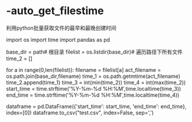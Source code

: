 # -auto_get_filestime
利用python批量获取文件的最早和最晚创建时间


import os
import time
import pandas as pd


base_dir = path# 根目录
filelist = os.listdir(base_dir)# 遍历路径下所有文件
time_2 = []

for a in range(0,len(filelist)):
    filename = filelist[a]
    act_filename = os.path.join(base_dir,filename)
    time_1 = os.path.getmtime(act_filename)
    time_2.append(time_1)
    time_3 = int(min(time_2))
    time_4 = int(max(time_2))
    start_time = time.strftime('%Y-%m-%d %H:%M',time.localtime(time_3))
    end_time = time.strftime('%Y-%m-%d %H:%M',time.localtime(time_4))
    
dataframe = pd.DataFrame({'start_time': start_time, 'end_time': end_time}, index=[0])
dataframe.to_csv("test.csv", index=False, sep=',')
